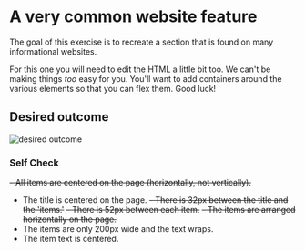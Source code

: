 # A very common website feature

The goal of this exercise is to recreate a section that is found on many informational websites.

For this one you will need to edit the HTML a little bit too. We can't be making things _too_ easy for you. You'll want to add containers around the various elements so that you can flex them. Good luck!

## Desired outcome

![desired outcome](./desired-outcome.png)

### Self Check

~~- All items are centered on the page (horizontally, not vertically).~~
- The title is centered on the page.
~~- There is 32px between the title and the 'items.'~~
~~- There is 52px between each item.~~
~~- The items are arranged horizontally on the page.~~
- The items are only 200px wide and the text wraps.
- The item text is centered.
